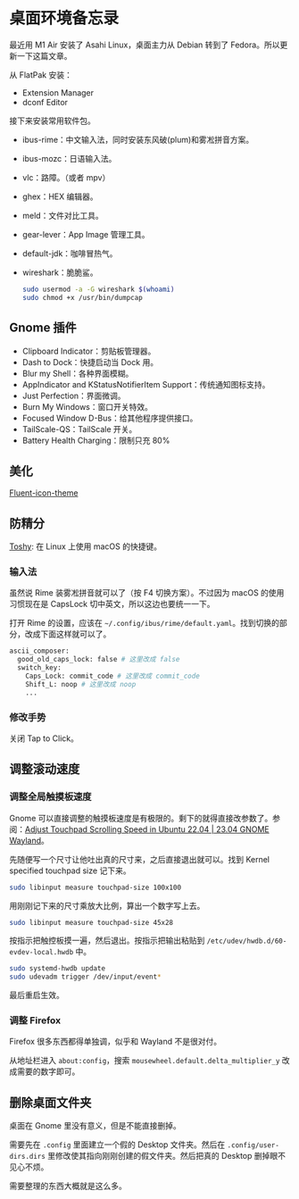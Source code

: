 # 桌面环境备忘录

最近用 M1 Air 安装了 Asahi Linux，桌面主力从 Debian 转到了 Fedora。所以更新一下这篇文章。

从 FlatPak 安装：
- Extension Manager
- dconf Editor

接下来安装常用软件包。

- ibus-rime：中文输入法，同时安装东风破(plum)和雾凇拼音方案。
- ibus-mozc：日语输入法。
- vlc：路障。（或者 mpv）
- ghex：HEX 编辑器。
- meld：文件对比工具。
- gear-lever：App Image 管理工具。
- default-jdk：咖啡冒热气。
- wireshark：脆脆鲨。

  ```bash
  sudo usermod -a -G wireshark $(whoami)
  sudo chmod +x /usr/bin/dumpcap
  ```

## Gnome 插件

- Clipboard Indicator：剪贴板管理器。
- Dash to Dock：快捷启动当 Dock 用。
- Blur my Shell：各种界面模糊。
- AppIndicator and KStatusNotifierItem Support：传统通知图标支持。
- Just Perfection：界面微调。
- Burn My Windows：窗口开关特效。
- Focused Window D-Bus：给其他程序提供接口。
- TailScale-QS：TailScale 开关。
- Battery Health Charging：限制只充 80%


## 美化

[Fluent-icon-theme](https://github.com/vinceliuice/Fluent-icon-theme)

## 防精分

[Toshy](https://github.com/RedBearAK/toshy): 在 Linux 上使用 macOS 的快捷键。

### 输入法

虽然说 Rime 装雾凇拼音就可以了（按 F4 切换方案）。不过因为 macOS 的使用习惯现在是 CapsLock 切中英文，所以这边也要统一一下。

打开 Rime 的设置，应该在 `~/.config/ibus/rime/default.yaml`。找到切换的部分，改成下面这样就可以了。

```bash
ascii_composer:
  good_old_caps_lock: false # 这里改成 false
  switch_key:
    Caps_Lock: commit_code # 这里改成 commit_code
    Shift_L: noop # 这里改成 noop
    ... 
```

### 修改手势

关闭 Tap to Click。

## 调整滚动速度

### 调整全局触摸板速度

Gnome 可以直接调整的触摸板速度是有极限的。剩下的就得直接改参数了。参阅：[Adjust Touchpad Scrolling Speed in Ubuntu 22.04 | 23.04 GNOME Wayland](https://ubuntuhandbook.org/index.php/2023/05/adjust-touchpad-scrolling-ubuntu/)。

先随便写一个尺寸让他吐出真的尺寸来，之后直接退出就可以。找到 Kernel specified touchpad size 记下来。

```bash
sudo libinput measure touchpad-size 100x100
```

用刚刚记下来的尺寸乘放大比例，算出一个数字写上去。

```bash
sudo libinput measure touchpad-size 45x28
```

按指示把触控板摸一遍，然后退出。按指示把输出粘贴到 `/etc/udev/hwdb.d/60-evdev-local.hwdb` 中。

```bash
sudo systemd-hwdb update
sudo udevadm trigger /dev/input/event*
```

最后重启生效。

### 调整 Firefox

Firefox 很多东西都得单独调，似乎和 Wayland 不是很对付。

从地址栏进入 `about:config`，搜索 `mousewheel.default.delta_multiplier_y` 改成需要的数字即可。

## 删除桌面文件夹

桌面在 Gnome 里没有意义，但是不能直接删掉。

需要先在 `.config` 里面建立一个假的 Desktop 文件夹。然后在 `.config/user-dirs.dirs` 里修改使其指向刚刚创建的假文件夹。然后把真的 Desktop 删掉眼不见心不烦。

需要整理的东西大概就是这么多。
